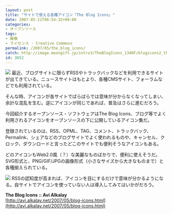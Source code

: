 ```yaml
---
layout: post
title: "サイトで使える各種アイコン「The Blog Icons」"
date: 2007-05-21T06:54:32+09:00
categories:
- オープンソース
tags: 
- 画像
- ライセンス - Creative Commons
permalink: /2007/05/the_blog_icons/
catch: http://image.moongift.jp/intro3/TheBlogIcons_1340F/blogicons2_thumb1.png
id: 3652
---
```

[![](http://image.moongift.jp/intro3/TheBlogIcons_1340F/4_thumb.png)](http://image.moongift.jp/intro3/TheBlogIcons_1340F/42.png) 最近、ブログサイトに限らずRSSやトラックバックなどを利用できるサイトが出てきている。ニュースサイトはもとより、各種CMSサイト、フォーラムなどでも利用されている。   
  
そんな時、アイコンが各サイトでばらばらでは意味が分からなくなってしまい、余計な混乱を生む。逆にアイコンが同じであれば、普及はさらに進むだろう。   
  
今回紹介するオープンソース・ソフトウェアはThe Blog Icons、ブログ等でよく利用されるアイコンをオープンソースの下に公開しているアイコン集だ。   
  
<!--more-->  
  
登録されているのは、RSS、OPML、TAG、コメント、トラックバック、Permalink、シェアなどのブログサイトでよく使われるものや、キャンセル、クロック、ダウンロードと言ったどこのサイトでも便利そうなアイコンもある。   
  
どのアイコンもWeb2.0風（？）な美麗なものばかりで、便利に使えそうだ。SVG形式と、PNG/GIF/JPGの画像形式（小さなサイズから大きなものまで）と各種揃えられている。   
  
[![](http://image.moongift.jp/intro3/TheBlogIcons_1340F/blogicons2_thumb1.png)](http://image.moongift.jp/intro3/TheBlogIcons_1340F/blogicons23.png) RSSの認知度が高まれば、アイコンを目にするだけで意味が分かるようになる。自サイトでアイコンを使っていない人は導入してみてはいかがだろう。   
  
**The Blog Icons :: Avi Alkalay**  
[http://avi.alkalay.net/2007/05/blog-icons.html](http://avi.alkalay.net/2007/05/blog-icons.html)